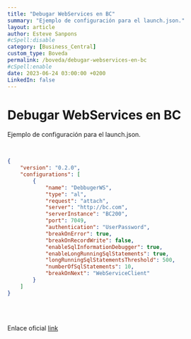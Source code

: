 ```yaml
---
title: "Debugar WebServices en BC"
summary: "Ejemplo de configuración para el launch.json."
layout: article
author: Esteve Sanpons
#cSpell:disable
category: [Business_Central]
custom_type: Boveda
permalink: /boveda/debugar-webservices-en-bc
#cSpell:enable
date: 2023-06-24 03:00:00 +0200
LinkedIn: false
---
```

# Debugar WebServices en BC


Ejemplo de configuración para el launch.json.
<br><br>

```json

{
    "version": "0.2.0",
    "configurations": [
        {
            "name": "DebbugerWS",
            "type": "al",
            "request": "attach",
            "server": "http://bc.com",
            "serverInstance": "BC200",
            "port": 7049,
            "authentication": "UserPassword",
            "breakOnError": true,
            "breakOnRecordWrite": false,
            "enableSqlInformationDebugger": true,
            "enableLongRunningSqlStatements": true,
            "longRunningSqlStatementsThreshold": 500,
            "numberOfSqlStatements": 10,
            "breakOnNext": "WebServiceClient"
        }
    ]
}

```
<br><br>

Enlace oficial [link](https://docs.microsoft.com/en-us/dynamics365/business-central/dev-itpro/developer/devenv-attach-debug-next)
<br><br>